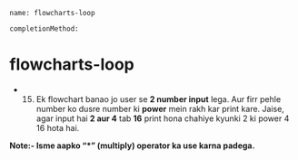 ```ngMeta
name: flowcharts-loop

completionMethod:
```


# flowcharts-loop

- 15)  Ek flowchart banao jo user se **2 number input** lega. Aur firr pehle number ko dusre number ki **power** mein rakh kar print kare. Jaise, agar input hai **2 aur 4** tab **16** print hona chahiye kyunki 2 ki power 4 16 hota hai.

**Note:- Isme aapko “*” (multiply) operator ka use karna padega.**
